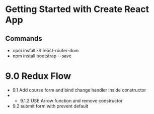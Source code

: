 # Getting Started with Create React App

## Commands

- npm install -S react-router-dom
- npm install bootstrap --save

# 9.0 Redux Flow

- 9.1 Add course form and bind change handler inside constructor
- - 9.1.2 USE Arrow function and remove constructor
- 9.2 submit form with prevent default
